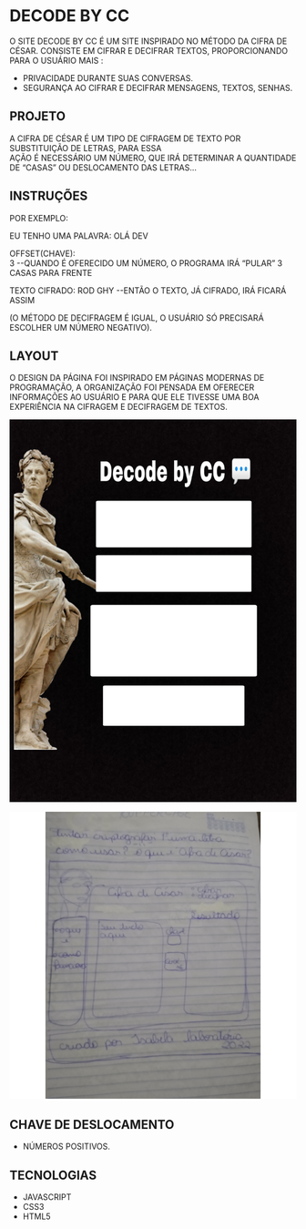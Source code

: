 # DECODE BY CC 
O SITE DECODE BY CC É UM SITE INSPIRADO NO MÉTODO DA CIFRA DE CÉSAR. 
CONSISTE EM CIFRAR E DECIFRAR TEXTOS, PROPORCIONANDO PARA O USUÁRIO MAIS : 
 
- PRIVACIDADE DURANTE SUAS CONVERSAS. 
- SEGURANÇA AO CIFRAR E DECIFRAR MENSAGENS, TEXTOS, SENHAS. 
 
 
 
## PROJETO 
A CIFRA DE CÉSAR É UM TIPO DE CIFRAGEM DE TEXTO POR SUBSTITUIÇÃO DE LETRAS, PARA ESSA  
AÇÃO É NECESSÁRIO UM NÚMERO, QUE IRÁ DETERMINAR A QUANTIDADE DE “CASAS” OU DESLOCAMENTO DAS LETRAS... 
 
 
 
## INSTRUÇÕES 
POR EXEMPLO: 
 
EU TENHO UMA PALAVRA: 
OLÁ DEV 
 
OFFSET(CHAVE):  
3 
--QUANDO É OFERECIDO UM NÚMERO, O PROGRAMA IRÁ “PULAR” 3 CASAS PARA FRENTE 
 
TEXTO CIFRADO: 
ROD GHY 
--ENTÃO O TEXTO, JÁ CIFRADO, IRÁ FICARÁ ASSIM  
 
(O MÉTODO DE DECIFRAGEM É IGUAL, O USUÁRIO SÓ PRECISARÁ ESCOLHER UM NÚMERO NEGATIVO). 
 
 
## LAYOUT 
O DESIGN DA PÁGINA FOI INSPIRADO EM PÁGINAS MODERNAS DE PROGRAMAÇÃO, A ORGANIZAÇÃO FOI PENSADA EM OFERECER INFORMAÇÕES AO USUÁRIO E PARA QUE ELE TIVESSE 
UMA BOA EXPERIÊNCIA NA CIFRAGEM E DECIFRAGEM DE TEXTOS. 

![layout do meu site](https://github.com/IsaSoaresFr/SAP007-cipher/blob/main/Layout.png)

![protótipo do meu site](https://github.com/IsaSoaresFr/SAP007-cipher/blob/main/Prot%C3%B3tipo.png)


 
## CHAVE DE DESLOCAMENTO 
- NÚMEROS POSITIVOS. 
 
## TECNOLOGIAS 
- JAVASCRIPT 
- CSS3 
- HTML5 
